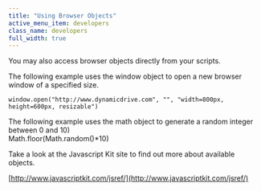 ```yaml
---
title: "Using Browser Objects"
active_menu_item: developers
class_name: developers
full_width: true
---
```



You may also access browser objects directly from your scripts.

The following example uses the window object to open a new browser window of a specified size.

    window.open("http://www.dynamicdrive.com", "", "width=800px, height=600px, resizable")
The following example uses the math object to generate a random integer between 0 and 10)     
    Math.floor(Math.random()*10)
   



Take a look at the Javascript Kit site to find out more about available objects.

[http://www.javascriptkit.com/jsref/](http://www.javascriptkit.com/jsref/)

